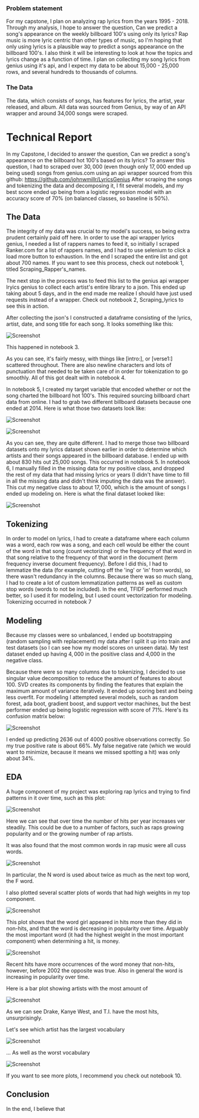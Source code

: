 ### Problem statement
For my capstone, I plan on analyzing rap lyrics from the years 1995 - 2018. Through my analysis, I hope to answer the question, Can we predict a song's appearance on the weekly billboard 100's using only its lyrics? Rap music is more lyric centric than other
types of music, so I'm hoping that only using lyrics is a plausible way to predict a songs appearance on the billboard 100's. I also think it will be interesting to look at how the topics and lyrics change as a function of time. I plan on collecting my song lyrics from genius using it's api, and I expect my data to be about 15,000 - 25,000 rows, and several hundreds to thousands of columns.

### The Data
The data, which consists of songs, has features for lyrics, the artist, year released, and album. All data
was sourced from Genius, by way of an API wrapper and around 34,000 songs were scraped.


# Technical Report
In my Capstone, I decided to answer the question, Can we predict a song's appearance on the billboard hot 100's based on its lyrics? To answer this question, I had to scraped over $30,000$ (even though only $17,000$ ended up being used) songs from genius.com using an api wrapper sourced from this github: https://github.com/johnwmillr/LyricsGenius
After scraping the songs and tokenizing the data and decomposing it, I fit several models, and my best score ended up being from a logistic regression model with an accuracy score of $70\%$ (on balanced classes, so baseline is $50\%$).

## The Data
The integrity of my data was crucial to my model's success, so being extra prudent certainly paid off here. In order to use the api wrapper lyrics genius, I needed a list of rappers names to feed it, so initially I scraped Ranker.com for a list of rappers names, and I had to use selenium to click a load more button to exhaustion. In the end I scraped the entire list and got about 700 names. If you want to see this process, check out notebook 1, titled Scraping_Rapper's_names.

The next stop in the process was to feed this list to the genius api wrapper lryics genius to collect each artist's entire library to a json. This ended up taking about 5 days, and in the end made me realize I should have just used requests instead of a wrapper. Check out notebook 2, Scraping_lyrics to see this in action.

After collecting the json's I constructed a dataframe consisting of the lyrics, artist, date, and song title for each song. It looks something like this:

![Screenshot](./images/scr_shot_1.jpg?raw=true "Title")

This happened in notebook 3.

As you can see, it's fairly messy, with things like [intro:], or [verse1:] scattered throughout. There are also newline characters and lots of punctuation that needed to be taken care of in order for tokenization to go smoothly. All of this got dealt with in notebook 4.

In notebook 5, I created my target variable that encoded whether or not the song charted the billboard hot 100's. This required sourcing billboard chart data from online. I had to grab two different billboard datasets because one ended at 2014. Here is what those two datasets look like:

![Screenshot](./images/scr_shot_2.jpg?raw=true "Title")

![Screenshot](./images/scr_shot_3.jpg?raw=true "Title")

As you can see, they are quite different. I had to merge those two billboard datasets onto my lyrics dataset shown earlier in order to determine which artists and their songs appeared in the billboard database. I ended up with about 830 hits out 25,000 songs. This occurred in notebook 5. In notebook 6, I manually filled in the missing data for my positive class, and dropped the rest of my data that had missing lyrics or years (I didn't have time to fill in all the missing data and didn't think imputing the data was the answer). This cut my negative class to about $17,000$, which is the amount of songs I ended up modeling on. Here is what the final dataset looked like:

![Screenshot](./images/scr_shot_9.jpg?raw=true "Title")

## Tokenizing
In order to model on lyrics, I had to create a dataframe where each column was a word, each row was a song, and each cell would be either the count of the word in that song (count vectorizing) or the frequency of that word in that song relative to the frequency of that word in the document (term frequency inverse document frequency). Before I did this, I had to lemmatize the data (for example, cutting off the 'ing' or 'in' from words), so there wasn't redundancy in the columns. Because there was so much slang, I had to create a lot of custom lemmatization patterns as well as custom stop words (words to not be included). In the end, TFIDF performed much better, so I used it for modeling, but I used count vectorization for modeling. Tokenizing occurred in notebook 7

## Modeling
Because my classes were so unbalanced, I ended up bootstrapping (random sampling with replacement) my data after I split it up into train and test datasets (so I can see how my model scores on unseen data). My test dataset ended up having $4,000$ in the positive class and 4,000 in the negative class.

Because there were so many columns due to tokenizing, I decided to use singular value decomposition to reduce the amount of features to about 100. SVD creates its components by finding the features that explain the maximum amount of variance iteratively. It ended up scoring best and being less overfit.
For modeling I attempted several models, such as random forest, ada boot, gradient boost, and support vector machines, but the best performer ended up being logistic regression with score of $71\%$. Here's its confusion matrix below:

![Screenshot](./images/scr_shot_4.jpg?raw=true "Title")

I ended up predicting 2636 out of 4000 positive observations correctly. So my true positive rate is about $66\%$. My false negative rate (which we would want to minimize, because it means we missed spotting a hit) was only about 34\%.

## EDA
A huge component of my project was exploring rap lyrics and trying to find patterns in it over time, such as this plot:

![Screenshot](./images/scr_shot_5.jpg?raw=true "Title")

Here we can see that over time the number of hits per year increases ver steadily. This could be due to a number of factors, such as raps growing popularity and or the growing number of rap artists.

It was also found that the most common words in rap music were all cuss words.

![Screenshot](./images/scr_shot_6.jpg?raw=true "Title")

In particular, the N word is used about twice as much as the next top word, the F word.

I also plotted several scatter plots of words that had high weights in my top component.

![Screenshot](./images/scr_shot_7.jpg?raw=true "Title")

This plot shows that the word girl appeared in hits more than they did in non-hits, and that the word is decreasing in popularity over time. Arguably the most important word (it had the highest weight in the most important component) when determining a hit, is money.

![Screenshot](./images/scr_shot_8.jpg?raw=true "Title")

Recent hits have more occurrences of the word money that non-hits, however, before 2002 the opposite was true. Also in general the word is increasing in popularity over time.

Here is a bar plot showing artists with the most amount of

![Screenshot](./images/scr_shot_10.jpg?raw=true "Title")

 As we can see Drake, Kanye West, and T.I. have the most hits, unsurprisingly.

 Let's see which artist has the largest vocabulary

 ![Screenshot](./images/scr_shot_11jpg?raw=true "Title")

... As well as the worst vocabulary

![Screenshot](./images/scr_shot_12jpg?raw=true "Title")

If you want to see more plots, I recommend you check out notebook 10.

## Conclusion
In the end, I believe that 
